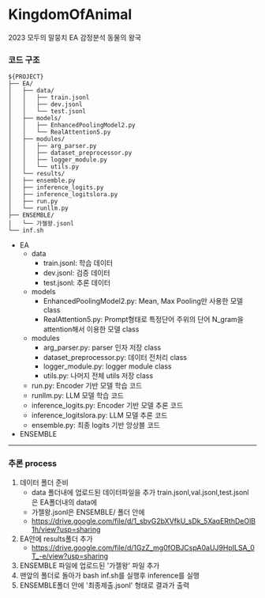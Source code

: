 # KingdomOfAnimal
2023 모두의 말뭉치 EA 감정분석 동물의 왕국

### 코드 구조

```
${PROJECT}
├── EA/
│   ├── data/
│   │   ├── train.jsonl
│   │   ├── dev.jsonl
│   │   └── test.jsonl
│   ├── models/
│   │   ├── EnhancedPoolingModel2.py
│   │   └── RealAttention5.py
│   ├── modules/
│   │   ├── arg_parser.py
│   │   ├── dataset_preprocessor.py
│   │   ├── logger_module.py
│   │   └── utils.py
│   └── results/
│   ├── ensemble.py
│   ├── inference_logits.py
│   ├── inference_logitslora.py
│   ├── run.py
│   └── runllm.py
├── ENSEMBLE/
│   └── 가젤왕.jsonl
└── inf.sh
```

- EA
    - data
      - train.jsonl: 학습 데이터
      - dev.jsonl: 검증 데이터
      - test.jsonl: 추론 데이터
    - models
      - EnhancedPoolingModel2.py: Mean, Max Pooling만 사용한 모델 class
      - RealAttention5.py: Prompt형태로 특정단어 주위의 단어 N_gram을 attention해서 이용한 모델 class
    - modules
      - arg_parser.py: parser 인자 저장 class
      - dataset_preprocessor.py: 데이터 전처리 class
      - logger_module.py: logger module class
      - utils.py: 나머지 전체 utils 저장 class
  - run.py: Encoder 기반 모델 학습 코드
  - runllm.py: LLM 모델 학습 코드
  - inference_logits.py: Encoder 기반 모델 추론 코드
  - inference_logitslora.py: LLM 모델 추론 코드
  - ensemble.py: 최종 logits 기반 앙상블 코드
- ENSEMBLE


---

### 추론 process

1. 데이터 폴더 준비
   - data 폴더내에 업로드된 데이터파일을 추가 train.jsonl,val.jsonl,test.jsonl 은 EA폴더내의 data에
   - 가젤왕.jsonl은 ENSEMBLE/ 폴더 안에
   - https://drive.google.com/file/d/1_sbvG2bXVfkU_sDk_5XaqERthDeOlB1h/view?usp=sharing
2. EA안에 results폴더 추가
   - https://drive.google.com/file/d/1GzZ_mg0fOBJCspA0aUJ9HpILSA_0T_-e/view?usp=sharing
4. ENSEMBLE 파일에 업로드된 '가젤왕' 파일 추가
5. 맨앞의 폴더로 돌아가 bash inf.sh를 실행후 inference를 실행
6. ENSEMBLE폴더 안에 '최종제출.jsonl' 형태로 결과가 출력
